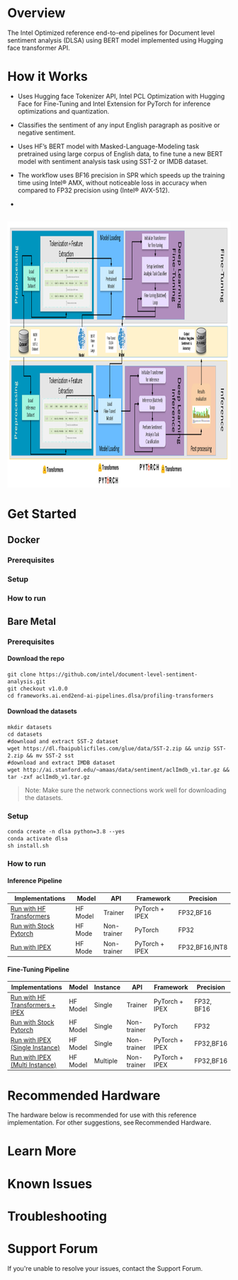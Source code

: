 # Overview
The Intel Optimized reference end-to-end pipelines for Document level sentiment analysis (DLSA) using BERT model implemented using Hugging face transformer API.
 

# How it Works
* Uses Hugging face Tokenizer API, Intel PCL Optimization with Hugging Face for Fine-Tuning and Intel Extension for PyTorch for inference optimizations and quantization.

* Classifies the sentiment of any input English paragraph as positive or negative sentiment.

* Uses HF’s BERT model with Masked-Language-Modeling task pretrained using large corpus of English data, to fine tune a new BERT model with sentiment analysis task using SST-2 or IMDB dataset.

* The workflow uses BF16 precision in SPR which speeds up the training time using Intel® AMX, without noticeable loss in accuracy when compared to FP32 precision using (Intel®  AVX-512).
* 
<br><img src="images/DLSA_workflow.png" width="800" height="600"><br>

# Get Started

## Docker

### Prerequisites 

### Setup 

### How to run 


## Bare Metal

### Prerequisites 
#### Download the repo
```
git clone https://github.com/intel/document-level-sentiment-analysis.git
git checkout v1.0.0
cd frameworks.ai.end2end-ai-pipelines.dlsa/profiling-transformers
```
#### Download the datasets
```
mkdir datasets
cd datasets
#download and extract SST-2 dataset
wget https://dl.fbaipublicfiles.com/glue/data/SST-2.zip && unzip SST-2.zip && mv SST-2 sst
#download and extract IMDB dataset
wget http://ai.stanford.edu/~amaas/data/sentiment/aclImdb_v1.tar.gz && tar -zxf aclImdb_v1.tar.gz
```
>Note: Make sure the network connections work well for downloading the datasets.
### Setup 
```
conda create -n dlsa python=3.8 --yes
conda activate dlsa
sh install.sh
```
### How to run 
#### Inference Pipeline

| Implementations                                          | Model    | API         | Framework      | Precision      |
| -------------------------------------------------------- | -------- | ----------- | -------------- | -------------- |
| [Run with HF Transformers](https://github.com/intel/document-level-sentiment-analysis/blob/main/docs/inference/hf-transformers.md) | HF Model | Trainer     | PyTorch + IPEX | FP32,BF16      |
| [Run with Stock Pytorch](inference/stock-pytorch.md)     | HF Mode  | Non-trainer | PyTorch        | FP32           |
| [Run with IPEX](inference/ipex.md)                       | HF Mode  | Non-trainer | PyTorch + IPEX | FP32,BF16,INT8 |

#### Fine-Tuning Pipeline


|  Implementations                               | Model    | Instance | API         | Framework       | Precision  |
| ---------------------------------- | -------- | -------- | ----------- | ----------------------- | ---------- |
| [Run with HF Transformers + IPEX ](fine-tuning/single-node-trainer.md)   | HF Model | Single   | Trainer     | PyTorch + IPEX          | FP32, BF16 |
| [Run with Stock Pytorch](fine-tuning/single-node-stock-pytorch.md) | HF Model  | Single   | Non-trainer | PyTorch                 | FP32       |
| [Run with IPEX (Single Instance)](fine-tuning/single-node-ipex.md) | HF Model  | Single   | Non-trainer | PyTorch + IPEX          | FP32,BF16  |
| [Run with IPEX (Multi Instance)](fine-tuning/multi-nodes-ipex.md) | HF Model  | Multiple | Non-trainer | PyTorch + IPEX          | FP32,BF16  |

# Recommended Hardware 
The hardware below is recommended for use with this reference implementation. For other suggestions, see Recommended Hardware.  
# Learn More 

# Known Issues 

# Troubleshooting 

# Support Forum 
If you're unable to resolve your issues, contact the Support Forum. 
